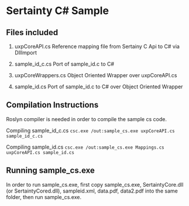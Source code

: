 Sertainty C# Sample
===================

Files included
--------------

1. uxpCoreAPI.cs
Reference mapping file from Sertainy C Api to C# via DllImport

2. sample_id_c.cs
Port of sample_id.c to C#

3. uxpCoreWrappers.cs
Object Oriented Wrapper over uxpCoreAPI.cs

4. sample_id.cs
Port of sample_id.c to C# over Object Oriented Wrapper

Compilation Instructions
------------------------

Roslyn compiler is needed in order to compile the sample cs code.

Compiling sample_id_c.cs
`csc.exe /out:sample_cs.exe uxpCoreAPI.cs sample_id_c.cs`

Compiling sample_id.cs
`csc.exe /out:sample_cs.exe Mappings.cs uxpCoreAPI.cs sample_id.cs`

Running sample_cs.exe
---------------------

In order to run sample_cs.exe, first copy sample_cs.exe, SertaintyCore.dll (or SertaintyCored.dll), sampleid.xml, data.pdf, data2.pdf into the same folder, then run sample_cs.exe.
